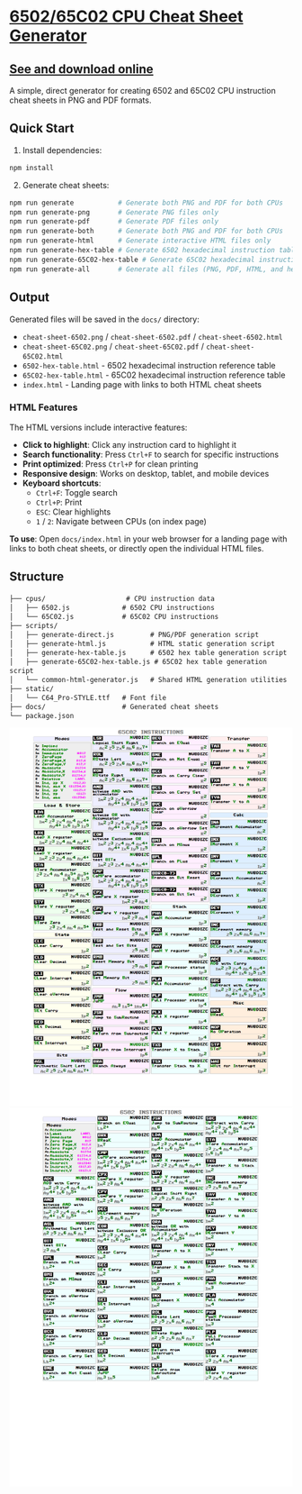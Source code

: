 # [6502/65C02 CPU Cheat Sheet Generator](https://oleg-imanilov.github.io/cheat-sheet-6502/)

## [See and download online](https://oleg-imanilov.github.io/cheat-sheet-6502/)

A simple, direct generator for creating 6502 and 65C02 CPU instruction cheat sheets in PNG and PDF formats.

## Quick Start

1. Install dependencies:
```bash
npm install
```

2. Generate cheat sheets:
```bash
npm run generate           # Generate both PNG and PDF for both CPUs
npm run generate-png       # Generate PNG files only
npm run generate-pdf       # Generate PDF files only
npm run generate-both      # Generate both PNG and PDF for both CPUs
npm run generate-html      # Generate interactive HTML files only
npm run generate-hex-table # Generate 6502 hexadecimal instruction table
npm run generate-65C02-hex-table # Generate 65C02 hexadecimal instruction table
npm run generate-all       # Generate all files (PNG, PDF, HTML, and hex tables)
```

## Output

Generated files will be saved in the `docs/` directory:
- `cheat-sheet-6502.png` / `cheat-sheet-6502.pdf` / `cheat-sheet-6502.html`
- `cheat-sheet-65C02.png` / `cheat-sheet-65C02.pdf` / `cheat-sheet-65C02.html`
- `6502-hex-table.html` - 6502 hexadecimal instruction reference table
- `65C02-hex-table.html` - 65C02 hexadecimal instruction reference table
- `index.html` - Landing page with links to both HTML cheat sheets

### HTML Features

The HTML versions include interactive features:
- **Click to highlight**: Click any instruction card to highlight it
- **Search functionality**: Press `Ctrl+F` to search for specific instructions
- **Print optimized**: Press `Ctrl+P` for clean printing
- **Responsive design**: Works on desktop, tablet, and mobile devices
- **Keyboard shortcuts**: 
  - `Ctrl+F`: Toggle search
  - `Ctrl+P`: Print
  - `ESC`: Clear highlights
  - `1` / `2`: Navigate between CPUs (on index page)

**To use**: Open `docs/index.html` in your web browser for a landing page with links to both cheat sheets, or directly open the individual HTML files.

## Structure

```
├── cpus/                    # CPU instruction data
│   ├── 6502.js             # 6502 CPU instructions
│   └── 65C02.js            # 65C02 CPU instructions
├── scripts/
│   ├── generate-direct.js         # PNG/PDF generation script
│   ├── generate-html.js           # HTML static generation script
│   ├── generate-hex-table.js      # 6502 hex table generation script
│   ├── generate-65C02-hex-table.js # 65C02 hex table generation script
│   └── common-html-generator.js   # Shared HTML generation utilities
├── static/
│   └── C64_Pro-STYLE.ttf   # Font file
├── docs/                   # Generated cheat sheets
└── package.json
```

![Cheat sheet 65C02](docs/cheat-sheet-65C02.png)
![Cheat sheet 6502](docs/cheat-sheet-6502.png)
